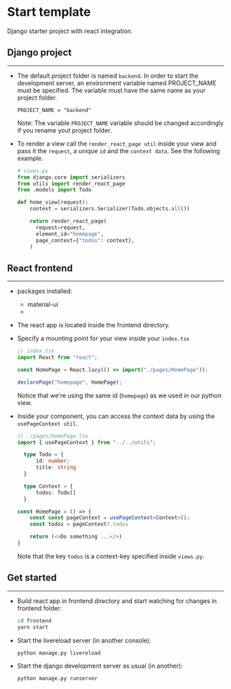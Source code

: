 # Start template

Django starter project with react integration.

## Django project

---

- The default project folder is named `backend`. In order to start the development server, an environment variable named PROJECT_NAME must be specified. The variable must have the same name as your project folder.

      PROJECT_NAME = "backend"

  Note: The variable `PROJECT_NAME` variable should be changed accordingly if you rename yout project folder.

- To render a view call the `render_react_page util` inside your view and pass it the `request`, a unique `id` and the `context data`. See the following example.

  ```python
  # views.py
  from django.core import serializers
  from utils import render_react_page
  from .models import Todo

  def home_view(request):
      context = serializers.Serializer(Todo.objects.all())

      return render_react_page(
        request=request,
        element_id="homepage",
        page_context={"todos": context},
      )
  ```

## React frontend

---

- packages installed:

  - material-ui
  -

- The react app is located inside the frontend directory.

- Specify a mounting point for your view inside your `index.tsx`

  ```ts
  // index.tsx
  import React from "react";

  const HomePage = React.lazy(() => import("./pages/HomePage"));

  declarePage("homepage", HomePage);
  ```

  Notice that we're using the same id (`homepage`) as we used in our python view.

- Inside your component, you can access the context data by using the `usePageContext util`.

  ```ts
  // ./pages/HomePage.tsx
  import { usePageContext } from "../../utils";

    type Todo = {
        id: number;
        title: string
    }

    type Context = {
        todos: Todo[]
    }

  const HomePage = () => {
      const const pageContext = usePageContext<Context>();
      const todos = pageContext?.todos

      return (<>Do something ...</>)
  }

  ```

  Note that the key `todos` is a context-key specified inside `views.py`.

## Get started

---

- Build react app in frontend directory and start watching for changes in frontend folder:

  ```sh
  cd frontend
  yarn start
  ```

- Start the livereload server (in another console):

  ```sh
  python manage.py livereload
  ```

- Start the django development server as usual (in another):

  ```sh
  python manage.py runserver
  ```
